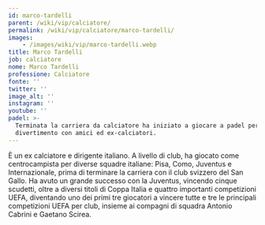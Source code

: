 ```yaml
---
id: marco-tardelli
parent: /wiki/vip/calciatore/
permalink: /wiki/vip/calciatore/marco-tardelli/
images:
    - /images/wiki/vip/marco-tardelli.webp
title: Marco Tardelli
job: calciatore
nome: Marco Tardelli
professione: Calciatore
fonte: ''
twitter: ''
image_alt: ''
instagram: ''
youtube: ''
padel: >-
  Terminata la carriera da calciatore ha iniziato a giocare a padel per
  divertimento con amici ed ex-calciatori.
---
```

È un ex calciatore e dirigente italiano. A livello di club, ha giocato come centrocampista per diverse squadre italiane: Pisa, Como, Juventus e Internazionale, prima di terminare la carriera con il club svizzero del San Gallo. Ha avuto un grande successo con la Juventus, vincendo cinque scudetti, oltre a diversi titoli di Coppa Italia e quattro importanti competizioni UEFA, diventando uno dei primi tre giocatori a vincere tutte e tre le principali competizioni UEFA per club, insieme ai compagni di squadra Antonio Cabrini e Gaetano Scirea.